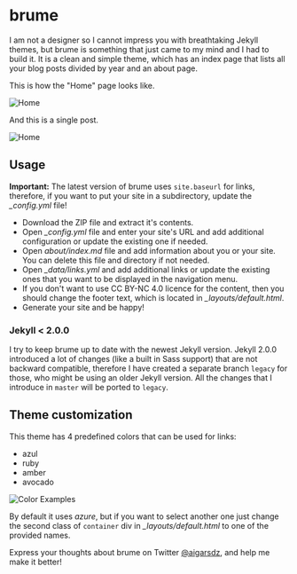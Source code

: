 # brume

I am not a designer so I cannot impress you with breathtaking Jekyll themes, but brume is something that just came to my mind and I had to build it. It is a clean and simple theme, which has an index page that lists all your blog posts divided by year and an about page.

This is how the "Home" page looks like.

![Home](https://dl.dropboxusercontent.com/u/9924988/Screen%20Shot%202014-02-26%20at%2018.48.57.png)

And this is a single post.

![Home](https://dl.dropboxusercontent.com/u/9924988/Screen%20Shot%202014-04-06%20at%2012.56.08.png)

## Usage

**Important:** The latest version of brume uses `site.baseurl` for links, therefore, if you want to put your site in a subdirectory, update the *_config.yml* file!

- Download the ZIP file and extract it's contents.
- Open *_config.yml* file and enter your site's URL and add additional configuration or update the existing one if needed.
- Open *about/index.md* file and add information about you or your site. You can delete this file and directory if not needed.
- Open *_data/links.yml* and add additional links or update the existing ones that you want to be displayed in the navigation menu.
- If you don't want to use CC BY-NC 4.0 licence for the content, then you should change the footer text, which is located in *_layouts/default.html*.
- Generate your site and be happy!

### Jekyll < 2.0.0

I try to keep brume up to date with the newest Jekyll version. Jekyll 2.0.0 introduced a lot of changes (like a built in Sass support) that are not backward compatible, therefore I have created a separate branch `legacy` for those, who might be using an older Jekyll version. All the changes that I introduce in `master` will be ported to `legacy`.

## Theme customization

This theme has 4 predefined colors that can be used for links:

- azul
- ruby
- amber
- avocado

![Color Examples](https://dl.dropboxusercontent.com/u/9924988/colors_new.png)

By default it uses *azure*, but if you want to select another one just change the second class of `container` div in *_layouts/default.html* to one of the provided names.

Express your thoughts about brume on Twitter [@aigarsdz](http://twitter.com/aigarsdz), and help me make it better!
